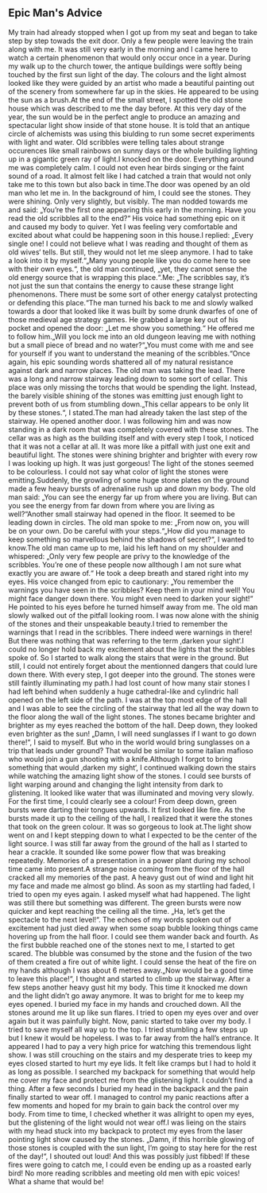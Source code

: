 ## Epic Man's Advice

My train had already stopped when I got up from my seat and began to take step by step towads the exit door. Only a few people were leaving the train along with me. It was still very early in the morning and I came here to watch a certain phenomenon that would only occur once in a year. During my walk up to the church tower, the antique buildings were softly being touched by the first sun light of the day. The colours and the light almost looked like they were guided by an artist who made a beautiful painting out of the scenery from somewhere far up in the skies. He appeared to be using the sun as a brush.At the end of the small street, I spotted the old stone house which was described to me the day before. At this very day of the year, the sun would be in the perfect angle to produce an amazing and spectacular light show inside of that stone house. It is told that an antique circle of alchemists was using this biulding to run some secret experiments with light and water. Old scribbles were telling tales about strange occurences like small rainbows on sunny days or the whole building lighting up in a gigantic green ray of light.I knocked on the door. Everything around me was completely calm. I could not even hear birds singing or the faint sound of a road. It almost felt like I had catched a train that would not only take me to this town but also back in time.The door was opened by an old man who let me in. In the background of him, I could see the stones. They were shining. Only very slightly, but visibly. The man nodded towards me and said: „You’re the first one appearing this early in the morning. Have you read the old scribbles all to the end?“ His voice had something epic on it and caused my body to quiver. Yet I was feeling very comfortable and excited about what could be happening soon in this house.I replied: „Every single one! I could not believe what I was reading and thought of them as old wives‘ tells. But still, they would not let me sleep anymore. I had to take a look into it by myself.“„Many young people like you do come here to see with their own eyes.“, the old man continued, „yet, they cannot sense the old energy source that is wrapping this place.“.Me: „The scribbles say, it’s not just the sun that contains the energy to cause these strange light phenomenons. There must be some sort of other energy catalyst protecting or defending this place.“The man turned his back to me and slowly walked towards a door that looked like it was built by some drunk dwarfes of one of those medieval age strategy games. He grabbed a large key out of his pocket and opened the door: „Let me show you something.“ He offered me to follow him.„Will you lock me into an old dungeon leaving me with nothing but a small piece of bread and no water?“„You must come with me and see for yourself if you want to understand the meaning of the scribbles.“Once again, his epic sounding words shattered all of my natural resistance against dark and narrow places. The old man was taking the lead. There was a long and narrow stairway leading down to some sort of cellar. This place was only missing the torchs that would be spending the light. Instead, the barely visible shining of the stones was emitting just enough light to prevent both of us from stumbling down.„This cellar appears to be only lit by these stones.“, I stated.The man had already taken the last step of the stairway. He opened another door. I was following him and was now standing in a dark room that was completely covered with these stones. The cellar was as high as the building itself and with every step I took, I noticed that it was not a cellar at all. It was more like a pitfall with just one exit and beautiful light. The stones were shining brighter and brighter with every row I was looking up high. It was just gorgeous! The light of the stones seemed to be colourless. I could not say what color of light the stones were emitting.Suddenly, the growling of some huge stone plates on the ground made a few heavy bursts of adrenaline rush up and down my body. The old man said: „You can see the energy far up from where you are living. But can you see the energy from far down from where you are living as well?“Another small stairway had opened in the floor. It seemed to be leading down in circles. The old man spoke to me: „From now on, you will be on your own. Do be careful with your steps.“„How did you manage to keep something so marvellous behind the shadows of secret?“, I wanted to know.The old man came up to me, laid his left hand on my shoulder and whispered: „Only very few people are privy to the knowledge of the scribbles. You’re one of these people now allthough I am not sure what exactly you are aware of.“ He took a deep breath and stared right into my eyes. His voice changed from epic to cautionary: „You remember the warnings you have seen in the scribbles? Keep them in your mind well! You might face danger down there. You might even need to darken your sight!“ He pointed to his eyes before he turned himself away from me. The old man slowly walked out of the pitfall looking room. I was now alone with the shinig of the stones and their unspeakable beauty.I tried to remember the warnings that I read in the scribbles. There indeed were warnings in there! But there was nothing that was referring to the term ‚darken your sight‘.I could no longer hold back my excitement about the lights that the scribbles spoke of. So I started to walk along the stairs that were in the ground. But still, I could not entirely forget about the mentionned dangers that could lure down there. With every step, I got deeper into the ground. The stones were still faintly illuminating my path.I had lost count of how many stair stones I had left behind when suddenly a huge cathedral-like and cylindric hall opened on the left side of the path. I was at the top most edge of the hall and I was able to see the circling of the stairway that led all the way down to the floor along the wall of the light stones. The stones became brighter and brighter as my eyes reached the bottom of the hall. Deep down, they looked even brighter as the sun! „Damn, I will need sunglasses if I want to go down there!“, I said to myself. But who in the world would bring sunglasses on a trip that leads under ground? That would be similar to some italian mafioso who would join a gun shooting with a knife.Although I forgot to bring something that would ‚darken my sight‘, I continued walking down the stairs while watching the amazing light show of the stones. I could see bursts of light warping around and changing the light intensity from dark to glistening. It looked like water that was illuminated and moving very slowly. For the first time, I could clearly see a colour! From deep down, green bursts were darting their tongues upwards. It first looked like fire. As the bursts made it up to the ceiling of the hall, I realized that it were the stones that took on the green colour. It was so gorgeous to look at.The light show went on and I kept stepping down to what I expected to be the center of the light source. I was still far away from the ground of the hall as I started to hear a crackle. It sounded like some power flow that was breaking repeatedly. Memories of a presentation in a power plant during my school time came into present.A strange noise coming from the floor of the hall cracked all my memories of the past. A heavy gust out of wind and light hit my face and made me almost go blind. As soon as my startling had faded, I tried to open my eyes again. I asked myself what had happened. The light was still there but something was different. The green bursts were now quicker and kept reaching the ceiling all the time. „Ha, let’s get the spectacle to the next level!“. The echoes of my words spoken out of excitement had just died away when some soap bubble looking things came hovering up from the hall floor. I could see them wander back and fourth. As the first bubble reached one of the stones next to me, I started to get scared. The blubble was consumed by the stone and the fusion of the two of them created a fire out of white light. I could sense the heat of the fire on my hands although I was about 6 metres away.„Now would be a good time to leave this place!“, I thought and started to climb up the stairway. After a few steps another heavy gust hit my body. This time it knocked me down and the light didn’t go away anymore. It was to bright for me to keep my eyes opened. I buried my face in my hands and crouched down. All the stones around me lit up like sun flares. I tried to open my eyes over and over again but it was painfully bight. Now, panic started to take over my body. I tried to save myself all way up to the top. I tried stumbling a few steps up but I knew it would be hopeless. I was to far away from the hall’s entrance. It appeared I had to pay a very high price for watching this tremendous light show. I was still crouching on the stairs and my desperate tries to keep my eyes closed started to hurt my eye lids. It felt like cramps but I had to hold it as long as possible. I searched my backpack for something that would help me cover my face and protect me from the glistening light. I couldn’t find a thing. After a few seconds I buried my head in the backpack and the pain finally started to wear off. I managed to control my panic reactions after a few moments and hoped for my brain to gain back the control over my body. From time to time, I checked whether it was allright to open my eyes, but the glistening of the light would not wear off.I was lieing on the stairs with my head stuck into my backpack to protect my eyes from the laser pointing light show caused by the stones. „Damn, if this horrible glowing of those stones is coupled with the sun light, I’m going to stay here for the rest of the day!“, I shouted out loud! And this was possibly just fibbed! If these fires were going to catch me, I could even be ending up as a roasted early bird! No more reading scribbles and meeting old men with epic voices! What a shame that would be!

